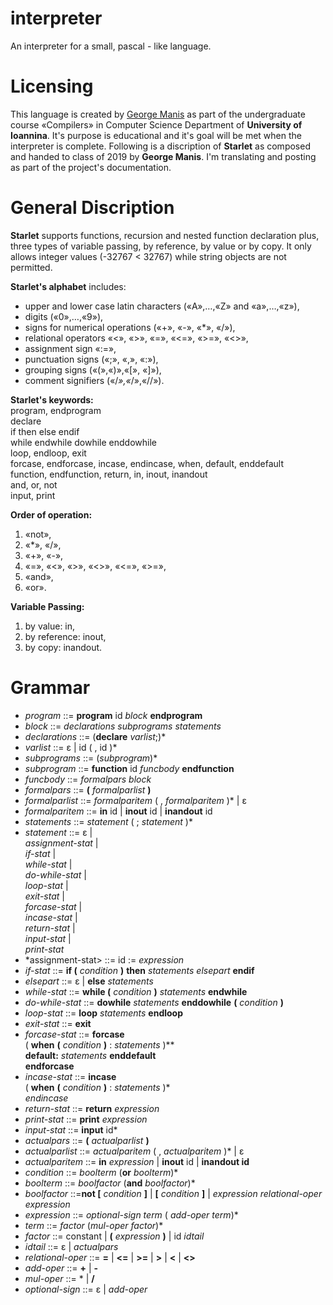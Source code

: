 # interpreter
An interpreter for a small, pascal - like language.

# Licensing
This language is created by [George Manis](http://www.cs.uoi.gr/~manis/) as part of the undergraduate course «Compilers» in Computer Science Department of **University of Ioannina**.
It's purpose is educational and it's goal will be met when the interpreter is complete.
Following is a discription of **Starlet** as composed and handed to class of 2019 by **George Manis**. I'm translating and posting as part of the project's documentation.

# General Discription
**Starlet** supports functions, recursion and nested function declaration plus, three types of variable passing, by reference, by value or by copy. 
It only allows integer values (-32767 < 32767) while string objects are not permitted.

**Starlet's alphabet** includes:
* upper and lower case latin characters («Α»,…,«Ζ» and «a»,…,«z»),
* digits («0»,…,«9»),
* signs for numerical operations («+», «-», «*», «/»),
* relational operators «<», «>», «=», «<=», «>=», «<>»,
* assignment sign «:=»,
* punctuation signs («;», «,», «:»),
* grouping signs («(»,«)»,«[», «]»),
* comment signifiers («/*»,«*/»,«//»).

**Starlet's keywords:**  
program, endprogram  
declare  
if then else endif  
while endwhile dowhile enddowhile  
loop, endloop, exit  
forcase, endforcase, incase, endincase, when, default, enddefault  
function, endfunction, return, in, inout, inandout  
and, or, not  
input, print  

**Order of operation:**
1. «not»,
2. «*», «/»,
3. «+», «-»,
4. «=», «<», «>», «<>», «<=», «>=»,
5. «and»,
6. «or».

**Variable Passing:**  
1. by value: in,  
2. by reference: inout,  
3. by copy: inandout.  

# Grammar  
* *program* ::= **program** id *block* **endprogram**  
* *block* ::= *declarations* *subprograms* *statements*  
* *declarations* ::= (**declare** *varlist*;)*  
* *varlist* ::= ε | id ( , id )*  
* *subprograms* ::= (*subprogram*)*  
* *subprogram* ::= **function** id *funcbody* **endfunction**  
* *funcbody* ::= *formalpars* *block*  
* *formalpars* ::= **(** *formalparlist* **)**  
* *formalparlist* ::= *formalparitem* ( , *formalparitem* )* | ε  
* *formalparitem* ::= **in** id | **inout** id | **inandout** id  
* *statements* ::= *statement* ( ; *statement* )*  
* *statement* ::= ε |  
    *assignment-stat* |  
    *if-stat* |  
    *while-stat* |  
    *do-while-stat* |  
    *loop-stat* |  
    *exit-stat* |  
    *forcase-stat* |  
    *incase-stat* |  
    *return-stat* |  
    *input-stat* |  
    *print-stat*  
* *assignment-stat> ::= id := *expression*  
* *if-stat* ::= **if (** *condition* **)** **then** *statements* *elsepart* **endif**  
* *elsepart* ::= ε | **else** *statements*  
* *while-stat* ::= **while (** *condition* **)** *statements* **endwhile**  
* *do-while-stat* ::= **dowhile** *statements* **enddowhile** **(** *condition* **)**  
* *loop-stat* ::= **loop** *statements* **endloop**  
* *exit-stat* ::= **exit**  
* *forcase-stat* ::= **forcase**  
    ( **when** **(** *condition* **)** : *statements* )**  
    **default:** *statements* **enddefault**  
**endforcase**  
* *incase-stat* ::= **incase**  
    ( **when** **(** *condition* **)** : *statements* )*  
*endincase*  
* *return-stat* ::= **return** *expression*  
* *print-stat* ::= **print** *expression*  
* *input-stat* ::= **input** id*  
* *actualpars* ::= **(** *actualparlist* **)**  
* *actualparlist* ::= *actualparitem* ( , *actualparitem* )* | ε  
* *actualparitem* ::= **in** *expression* | **inout** id | **inandout id**  
* *condition* ::= *boolterm* (**or** *boolterm*)*  
* *boolterm* ::= *boolfactor* (**and** *boolfactor*)*  
* *boolfactor* ::=**not [** *condition* **]** | **[** *condition* **]** | *expression* *relational-oper* *expression*  
* *expression* ::= *optional-sign* *term* ( *add-oper* *term*)*  
* *term* ::= *factor* (*mul-oper* *factor*)*  
* *factor* ::= constant | **(** *expression* **)** | id *idtail*  
* *idtail* ::= ε | *actualpars*  
* *relational-oper* ::= **=** | **<=** | **>=** | **>** | **<** | **<>**  
* *add-oper* ::= **+** | **-**  
* *mul-oper* ::= * | **/**  
* *optional-sign* ::= ε | *add-oper*  
